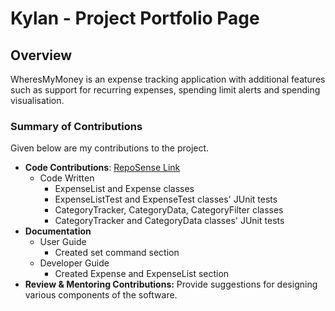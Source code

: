 # Kylan - Project Portfolio Page

## Overview

WheresMyMoney is an expense tracking application with additional features such as support for recurring expenses, spending limit alerts and spending visualisation.

### Summary of Contributions

Given below are my contributions to the project.

- **Code Contributions**: [RepoSense Link](https://nus-cs2113-ay2425s1.github.io/tp-dashboard/?search=&sort=groupTitle&sortWithin=title&timeframe=commit&mergegroup=AY2425S1-CS2113-T10-2%2Ftp%5Bmaster%5D&groupSelect=groupByRepos&breakdown=true&checkedFileTypes=docs~functional-code~test-code~other&since=2024-09-20&tabOpen=true&tabType=authorship&tabAuthor=Progresst-8&tabRepo=AY2425S1-CS2113-W12-3%2Ftp%5Bmaster%5D&authorshipIsMergeGroup=false&authorshipFileTypes=docs~functional-code~test-code&authorshipIsBinaryFileTypeChecked=false&authorshipIsIgnoredFilesChecked=false&viewRepoTags=true)
  - Code Written
    - ExpenseList and Expense classes
    - ExpenseListTest and ExpenseTest classes' JUnit tests
    - CategoryTracker, CategoryData, CategoryFilter classes
    - CategoryTracker and CategoryData classes' JUnit tests
- **Documentation**
  - User Guide 
    - Created set command section 
  - Developer Guide
    - Created Expense and ExpenseList section
- **Review & Mentoring Contributions:** Provide suggestions for designing various components of the software.
